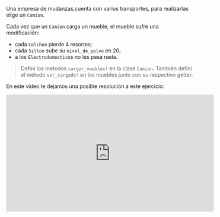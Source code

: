 Una empresa de mudanzas,cuenta con varios transportes, para realizarlas elige un `Camion`.

Cada vez que un `Camion` carga un mueble, el mueble sufre una modificación:

* cada `Colchon` pierde 4 resortes;
* cada `Sillon` sube su `nivel_de_polvo` en 20;
* a los `Electrodomestico`s no les pasa nada.

> Definí los metodos `cargar_muebles!` en la clase `Camion`. También definí el método `ser_cargado!` en los muebles junto con su respectivo getter.
 
En este video te dejamos una posible resolución a este ejercicio:

<iframe width="560" height="315" src="https://www.youtube.com/embed/oSPVGVWp0AA" title="YouTube video player" frameborder="0" allow="accelerometer; autoplay; clipboard-write; encrypted-media; gyroscope; picture-in-picture" allowfullscreen></iframe>